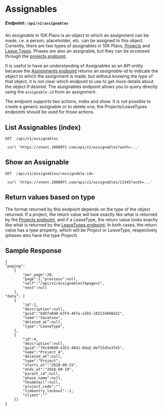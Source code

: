
# Assignables

##### Endpoint: `/api/v1/assignables`

An _assignable_ in 10K Plans is an object to which an assignment can be made, i.e. a person, placeholder, etc. can be assigned to this object. Currently, there are two types of assignables in 10K Plans, [Projects](#projects) and [Leave Types](#leave-types). Phases are also an assignable, but they can be accessed through the [projects endpoint](#projects).

It is useful to have an understanding of Assignables as an API entity because the [Assignments endpoint](#assignments) returns an _assignable-id_ to indicate the object to which the assignment is made, but without knowing the _type_ of that object, it is not clear which endpoint to use to get more details about the object if desired. The assignables endpoint allows you to query directly using the `assignable-id` from an assignment.

The endpoint supports two actions, index and show. It is not possible to create a generic assignable or to delete one, the Projects/LeaveTypes endpoints should be used for those actions.

## List Assignables (index)

```
GET  /api/v1/assignables

 curl 'https://vnext.10000ft.com/api/v1/assignables?auth=...'
```

## Show an Assignable

```
GET  /api/v1/assignables/<assignable-id>

 curl 'https://vnext.10000ft.com/api/v1/assignables/12345?auth=...'
```

## Return values based on type

The format returned by this endpoint depends on the type of the object returned. If a project, the return value will look exactly like what is returned by the [Projects endpoint](#projects), and if a LeaveType, the return value looks exactly like what is returned by the [LeaveTypes endpoint](#leave-types). In both cases, the return value has a _type_ property, which will be _Project_ or _LeaveType_, respectively (phases also have the type _Project_).

## Sample Response

```
{
"paging":
	{
		"per_page":20,
		"page":1,"previous":null,
		"self":"/api/v1/assignables?&page=1",
		"next":null
	},
"data": [
	{
 		"id":1,
		"description":null,
		"guid":"bd5fa048-b3f4-467a-a3b5-18211d488d21",
		"name":"Vacation",
		"deleted_at”:null,
		"type":"LeaveType",
	},
	{
		"id":4,
		"description":null,
		"guid":"76c4d8d0-4351-4842-8da2-de715d3a37e5",
		"name":"Project A",
		"deleted_at":null,
		"type":"Project",
		"starts_at":"2018-09-15",
		"ends_at":"2018-09-19",
		"parent_id":null,
		"phase_name":null,
		"thumbnail":null,
		"project_code":"",
		"timeentry_lockout":-1,
		"client":""
	}]
}
```
